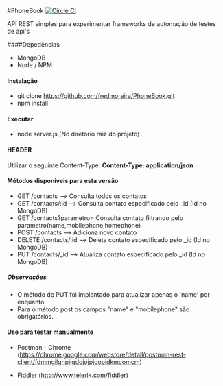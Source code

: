 #PhoneBook [![Circle CI](https://circleci.com/gh/fredmoreira/PhoneBook.svg?style=shield)](https://circleci.com/gh/fredmoreira/PhoneBook)

API REST simples para experimentar frameworks de automação de testes de api's

####Depedências

* MongoDB
* Node / NPM

#### Instalação
* git clone https://github.com/fredmoreira/PhoneBook.git
* npm install

#### Executar

* node server.js (No diretório raiz do projeto)

#### HEADER

Utilizar o seguinte Content-Type: **Content-Type: application/json**

#### Métodos disponíveis para esta versão

* GET 	  /contacts 		 --> Consulta todos os contatos
* GET 	  /contacts/:id    --> Consulta contato especificado pelo _id (Id no MongoDB)
* GET	  /contacts?parametro=    Consulta contato filtrando pelo parametro(name,mobilephone,homephone)
* POST 	  /contacts 		 --> Adiciona novo contato
* DELETE  /contacts/:id	  --> Deleta contato especificado pelo _id (Id no MongoDB)
* PUT 	  /contacts/_id	 --> Atualiza contato especificado pelo _id (Id no MongoDB)

##### Observações
* O método de PUT foi implantado para atualizar apenas o 'name' por enquanto.
* Para o método post os campos "name" e "mobilephone" são obrigatórios.

#### Use para testar manualmente

* Postman - Chrome (https://chrome.google.com/webstore/detail/postman-rest-client/fdmmgilgnpjigdojojpjoooidkmcomcm)

* Fiddler (http://www.telerik.com/fiddler)
